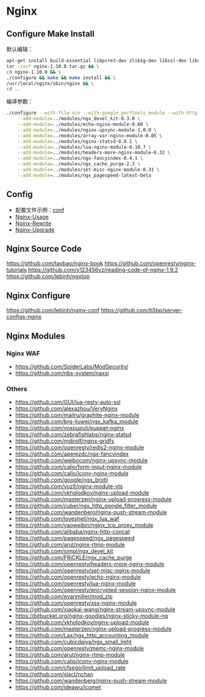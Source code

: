 # Nginx

## Configure Make Install

默认编辑：

```sh
apt-get install build-essential libpcre3-dev zlib1g-dev libssl-dev libxml2-dev libxslt1-dev libgeoip-dev libgd-dev libgoogle-perftools-dev libatomic-ops-dev libperl-dev && \
tar -zxvf nginx-1.10.0.tar.gz && \
cd nginx-1.10.0 && \
./configure && make && make install && \
/usr/local/nginx/sbin/nginx && \
cd ..
```

编译参数：

```sh
./configure --with-file-aio --with-google_perftools_module --with-http_addition_module --with-http_auth_request_module --with-http_dav_module --with-http_degradation_module --with-http_flv_module --with-http_geoip_module --with-http_gunzip_module --with-http_gzip_static_module --with-http_image_filter_module --with-http_mp4_module --with-http_perl_module --with-http_random_index_module --with-http_realip_module --with-http_secure_link_module --with-http_slice_module --with-http_ssl_module --with-http_stub_status_module --with-http_sub_module --with-http_v2_module --with-http_xslt_module --with-libatomic --with-mail --with-mail_ssl_module --with-pcre --with-pcre-jit --with-poll_module --with-select_module --with-stream --with-stream_geoip_module --with-stream_realip_module --with-stream_ssl_module --with-stream_ssl_preread_module --with-threads \
	--add-module=../modules/ngx_devel_kit-0.3.0 \
	--add-module=../modules/echo-nginx-module-0.60 \
	--add-module=../modules/nginx-upsync-module-1.0.0 \
	--add-module=../modules/array-var-nginx-module-0.05 \
	--add-module=../modules/nginx-statsd-0.0.1 \
	--add-module=../modules/lua-nginx-module-0.10.7 \
	--add-module=../modules/headers-more-nginx-module-0.32 \
	--add-module=../modules/ngx-fancyindex-0.4.1 \
	--add-module=../modules/ngx_cache_purge-2.3 \
	--add-module=../modules/set-misc-nginx-module-0.31 \
	--add-module=../modules/ngx_pagespeed-latest-beta
```

## Config

* 配置文件示例：[conf](confg)
* [Nginx-Usage](nginx-useage.md)
* [Nginx-Rewrite](nginx-rewrite.md)
* [Nginx-Upgrade](nginx-upgrade.md)

## Nginx Source Code

https://github.com/taobao/nginx-book
https://github.com/openresty/nginx-tutorials
https://github.com/y123456yz/reading-code-of-nginx-1.9.2
https://github.com/lebinh/ngxtop

## Nginx Configure

https://github.com/lebinh/nginx-conf
https://github.com/h5bp/server-configs-nginx

## Nginx Modules

### Nginx WAF

* https://github.com/SpiderLabs/ModSecurity/
* https://github.com/nbs-system/naxsi

### Others

* https://github.com/GUI/lua-resty-auto-ssl
* https://github.com/alexazhou/VeryNginx
* https://github.com/mailru/graphite-nginx-module
* https://github.com/brg-liuwei/ngx_kafka_module
* https://github.com/voxpupuli/puppet-nginx
* https://github.com/zebrafishlabs/nginx-statsd
* https://github.com/mdirolf/nginx-gridfs
* https://github.com/openresty/redis2-nginx-module
* https://github.com/aperezdc/ngx-fancyindex
* https://github.com/weibocom/nginx-upsync-module
* https://github.com/calio/form-input-nginx-module
* https://github.com/calio/iconv-nginx-module
* https://github.com/google/ngx_brotli
* https://github.com/vozlt/nginx-module-vts
* https://github.com/vkholodkov/nginx-upload-module
* https://github.com/masterzen/nginx-upload-progress-module
* https://github.com/cuber/ngx_http_google_filter_module
* https://github.com/wandenberg/nginx-push-stream-module
* https://github.com/loveshell/ngx_lua_waf
* https://github.com/yaoweibin/nginx_tcp_proxy_module
* https://github.com/alibaba/nginx-http-concat
* https://github.com/pagespeed/ngx_pagespeed
* https://github.com/arut/nginx-rtmp-module
* https://github.com/simpl/ngx_devel_kit
* https://github.com/FRiCKLE/ngx_cache_purge
* https://github.com/openresty/headers-more-nginx-module
* https://github.com/openresty/set-misc-nginx-module
* https://github.com/openresty/echo-nginx-module
* https://github.com/openresty/lua-nginx-module
* https://github.com/openresty/encrypted-session-nginx-module
* https://github.com/evanmiller/mod_zip
* https://github.com/openresty/xss-nginx-module
* https://github.com/xiaokai-wang/nginx-stream-upsync-module
* https://bitbucket.org/nginx-goodies/nginx-sticky-module-ng
* https://github.com/vkholodkov/nginx-upload-module
* https://github.com/masterzen/nginx-upload-progress-module
* https://github.com/Lax/ngx_http_accounting_module
* https://github.com/cubicdaiya/ngx_small_light
* https://github.com/openresty/memc-nginx-module
* https://github.com/arut/nginx-rtmp-module
* https://github.com/calio/iconv-nginx-module
* https://github.com/cfsego/limit_upload_rate
* https://github.com/slact/nchan
* https://github.com/wandenberg/nginx-push-stream-module
* https://github.com/ideawu/icomet
